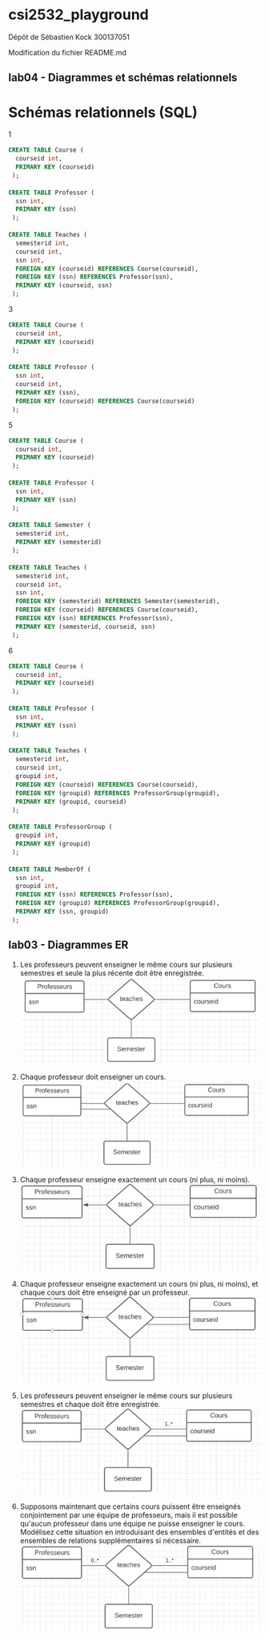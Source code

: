 # csi2532_playground
Dépôt de Sébastien Kock 300137051

Modification du fichier README.md

## lab04 - Diagrammes et schémas relationnels

# Schémas relationnels (SQL)



1

```sql
CREATE TABLE Course (
  courseid int,
  PRIMARY KEY (courseid)
 );
 
CREATE TABLE Professor (
  ssn int,
  PRIMARY KEY (ssn)
 );

CREATE TABLE Teaches (
  semesterid int,
  courseid int,
  ssn int,
  FOREIGN KEY (courseid) REFERENCES Course(courseid),
  FOREIGN KEY (ssn) REFERENCES Professor(ssn),
  PRIMARY KEY (courseid, ssn)
 );
```

3

```sql
CREATE TABLE Course (
  courseid int,
  PRIMARY KEY (courseid)
 );

CREATE TABLE Professor (
  ssn int,
  courseid int,
  PRIMARY KEY (ssn),
  FOREIGN KEY (courseid) REFERENCES Course(courseid)
 );
```

5

```sql
CREATE TABLE Course (
  courseid int,
  PRIMARY KEY (courseid)
 );
 
CREATE TABLE Professor (
  ssn int,
  PRIMARY KEY (ssn)
 );

CREATE TABLE Semester (
  semesterid int,
  PRIMARY KEY (semesterid)
 );
 
CREATE TABLE Teaches (
  semesterid int,
  courseid int,
  ssn int,
  FOREIGN KEY (semesterid) REFERENCES Semester(semesterid),
  FOREIGN KEY (courseid) REFERENCES Course(courseid),
  FOREIGN KEY (ssn) REFERENCES Professor(ssn),
  PRIMARY KEY (semesterid, courseid, ssn)
 );
```

6

```sql
CREATE TABLE Course (
  courseid int,
  PRIMARY KEY (courseid)
 );

CREATE TABLE Professor (
  ssn int,
  PRIMARY KEY (ssn)
 );

CREATE TABLE Teaches (
  semesterid int,
  courseid int,
  groupid int,
  FOREIGN KEY (courseid) REFERENCES Course(courseid),
  FOREIGN KEY (groupid) REFERENCES ProfessorGroup(groupid),
  PRIMARY KEY (groupid, courseid)
 );
 
CREATE TABLE ProfessorGroup (
  groupid int,
  PRIMARY KEY (groupid)
 );

CREATE TABLE MemberOf (
  ssn int,
  groupid int,
  FOREIGN KEY (ssn) REFERENCES Professor(ssn),
  FOREIGN KEY (groupid) REFERENCES ProfessorGroup(groupid),
  PRIMARY KEY (ssn, groupid)
 );
```

## lab03 - Diagrammes ER

1. Les professeurs peuvent enseigner le même cours sur plusieurs semestres et seule la plus récente doit être enregistrée.
![Diagram ER](https://github.com/skock056/csi2532_playground/blob/lab03/lab03/1.PNG?raw=true)

2. Chaque professeur doit enseigner un cours.
![Diagram ER](https://github.com/skock056/csi2532_playground/blob/lab03/lab03/2.PNG?raw=true)

3. Chaque professeur enseigne exactement un cours (ni plus, ni moins).
![Diagram ER](https://github.com/skock056/csi2532_playground/blob/lab03/lab03/3.PNG?raw=true)

4. Chaque professeur enseigne exactement un cours (ni plus, ni moins), et chaque cours doit être enseigné par un professeur.
![Diagram ER](https://github.com/skock056/csi2532_playground/blob/lab03/lab03/4.PNG?raw=true)

5. Les professeurs peuvent enseigner le même cours sur plusieurs semestres et chaque doit être enregistrée.
![Diagram ER](https://github.com/skock056/csi2532_playground/blob/lab03/lab03/5.PNG?raw=true)

6. Supposons maintenant que certains cours puissent être enseignés conjointement par une équipe de professeurs, mais il est possible qu'aucun professeur dans une équipe ne puisse enseigner le cours. Modélisez cette situation en introduisant des ensembles d'entités et des ensembles de relations supplémentaires si nécessaire.
![Diagram ER](https://github.com/skock056/csi2532_playground/blob/lab03/lab03/6.PNG?raw=true)

